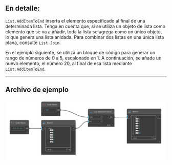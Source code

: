 ## En detalle:
`List.AddItemToEnd` inserta el elemento especificado al final de una determinada lista. Tenga en cuenta que, si se utiliza un objeto de lista como elemento que se va a añadir, toda la lista se agrega como un único objeto, lo que genera una lista anidada. Para combinar dos listas en una única lista plana, consulte `List.Join`.

En el ejemplo siguiente, se utiliza un bloque de código para generar un rango de números de 0 a 5, escalonado en 1. A continuación, se añade un nuevo elemento, el número 20, al final de esa lista mediante `List.AddItemToEnd`.
___
## Archivo de ejemplo

![List.AddItemToEnd](./DSCore.List.AddItemToEnd_img.jpg)
